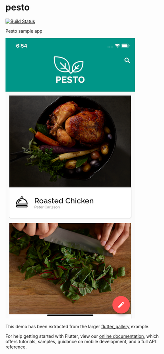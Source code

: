 # pesto

[![Build Status](https://travis-ci.org/devoncarew/pesto.svg?branch=master)](https://travis-ci.org/devoncarew/pesto)

Pesto sample app

![Image of the pesto sample app](docs/pesto.png)

This demo has been extracted from the larger
[flutter_gallery](https://github.com/flutter/flutter/tree/master/examples/flutter_gallery)
example.

For help getting started with Flutter, view our
[online documentation](https://flutter.dev/docs), which offers tutorials,
samples, guidance on mobile development, and a full API reference.
